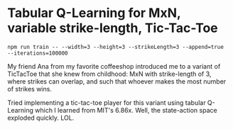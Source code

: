 # Tabular Q-Learning for MxN, variable strike-length, Tic-Tac-Toe

```npm run train -- --width=3 --height=3 --strikeLength=3 --append=true  --iterations=100000```

My friend Ana from my favorite coffeeshop introduced me to a variant of TicTacToe that she knew from childhood: MxN with strike-length of 3, where strikes can overlap, and such that whoever makes the most number of strikes wins.

Tried implementing a tic-tac-toe player for this variant using tabular Q-Learning which I learned from MIT's 6.86x. Well, the state-action space exploded quickly. LOL.
